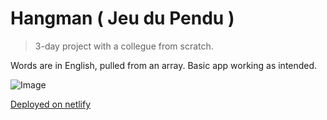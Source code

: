 # Hangman ( Jeu du Pendu )
>3-day project with a collegue from scratch.

Words are in English, pulled from an array.
Basic app working as intended.

![Image](https://i.imgur.com/d2mmZsS.png)


[Deployed on netlify](https://wonderful-beaver-8afcf7.netlify.com/)